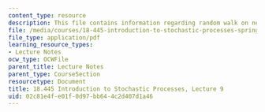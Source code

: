 ```yaml
---
content_type: resource
description: This file contains information regarding random walk on networks 2.
file: /media/courses/18-445-introduction-to-stochastic-processes-spring-2015/02c81e4fe01f0d97bb644c2d407d1a46_MIT18_445S15_lecture9.pdf
file_type: application/pdf
learning_resource_types:
- Lecture Notes
ocw_type: OCWFile
parent_title: Lecture Notes
parent_type: CourseSection
resourcetype: Document
title: 18.445 Introduction to Stochastic Processes, Lecture 9
uid: 02c81e4f-e01f-0d97-bb64-4c2d407d1a46
---
```


